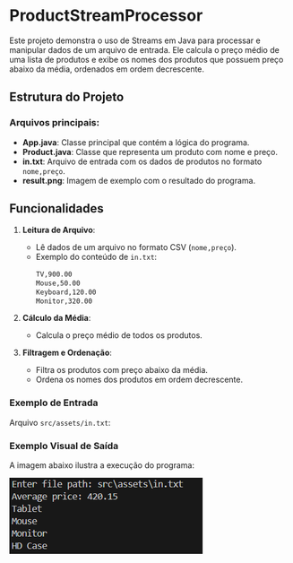 # ProductStreamProcessor

Este projeto demonstra o uso de Streams em Java para processar e manipular dados de um arquivo de entrada. Ele calcula o preço médio de uma lista de produtos e exibe os nomes dos produtos que possuem preço abaixo da média, ordenados em ordem decrescente.

## Estrutura do Projeto


### Arquivos principais:
- **App.java**: Classe principal que contém a lógica do programa.
- **Product.java**: Classe que representa um produto com nome e preço.
- **in.txt**: Arquivo de entrada com os dados de produtos no formato `nome,preço`.
- **result.png**: Imagem de exemplo com o resultado do programa.

## Funcionalidades

1. **Leitura de Arquivo**:
   - Lê dados de um arquivo no formato CSV (`nome,preço`).
   - Exemplo do conteúdo de `in.txt`:
     ```
     TV,900.00
     Mouse,50.00
     Keyboard,120.00
     Monitor,320.00
     ```

2. **Cálculo da Média**:
   - Calcula o preço médio de todos os produtos.

3. **Filtragem e Ordenação**:
   - Filtra os produtos com preço abaixo da média.
   - Ordena os nomes dos produtos em ordem decrescente.

### Exemplo de Entrada

Arquivo `src/assets/in.txt`:

### Exemplo Visual de Saída

A imagem abaixo ilustra a execução do programa:

![Exemplo Visual](src/assets/result.png)

